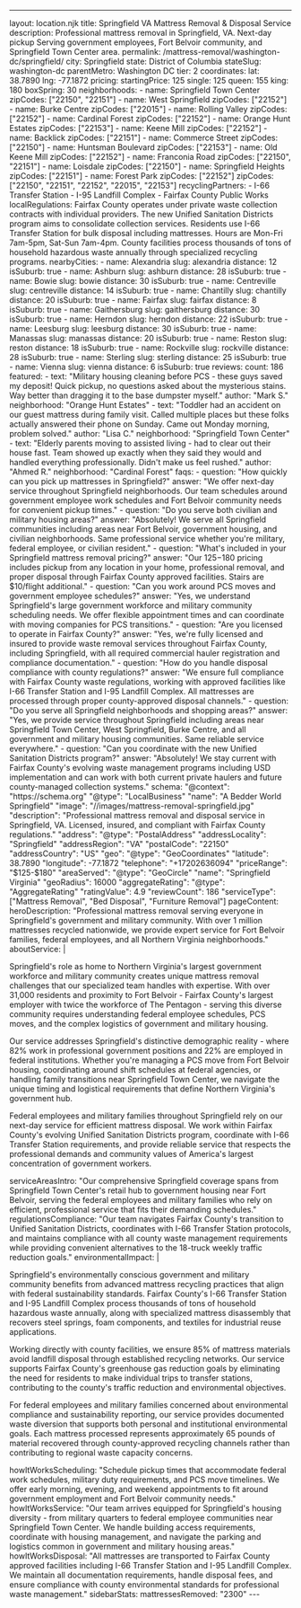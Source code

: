 ---
layout: location.njk
title: Springfield VA Mattress Removal & Disposal Service
description: Professional mattress removal in Springfield, VA. Next-day pickup Serving government employees, Fort Belvoir community, and Springfield Town Center area.
permalink: /mattress-removal/washington-dc/springfield/
city: Springfield state: District of Columbia stateSlug: washington-dc parentMetro: Washington DC tier: 2 coordinates: lat: 38.7890 lng: -77.1872 pricing: startingPrice: 125 single: 125 queen: 155 king: 180 boxSpring: 30 neighborhoods: - name: Springfield Town Center zipCodes: ["22150", "22151"] - name: West Springfield zipCodes: ["22152"] - name: Burke Centre zipCodes: ["22015"] - name: Rolling Valley zipCodes: ["22152"] - name: Cardinal Forest zipCodes: ["22152"] - name: Orange Hunt Estates zipCodes: ["22153"] - name: Keene Mill zipCodes: ["22152"] - name: Backlick zipCodes: ["22151"] - name: Commerce Street zipCodes: ["22150"] - name: Huntsman Boulevard zipCodes: ["22153"] - name: Old Keene Mill zipCodes: ["22152"] - name: Franconia Road zipCodes: ["22150", "22151"] - name: Loisdale zipCodes: ["22150"] - name: Springfield Heights zipCodes: ["22151"] - name: Forest Park zipCodes: ["22152"] zipCodes: ["22150", "22151", "22152", "22015", "22153"] recyclingPartners: - I-66 Transfer Station - I-95 Landfill Complex - Fairfax County Public Works localRegulations: Fairfax County operates under private waste collection contracts with individual providers. The new Unified Sanitation Districts program aims to consolidate collection services. Residents use I-66 Transfer Station for bulk disposal including mattresses. Hours are Mon-Fri 7am-5pm, Sat-Sun 7am-4pm. County facilities process thousands of tons of household hazardous waste annually through specialized recycling programs. nearbyCities: - name: Alexandria slug: alexandria distance: 12 isSuburb: true - name: Ashburn slug: ashburn distance: 28 isSuburb: true - name: Bowie slug: bowie distance: 30 isSuburb: true - name: Centreville slug: centreville distance: 14 isSuburb: true - name: Chantilly slug: chantilly distance: 20 isSuburb: true - name: Fairfax slug: fairfax distance: 8 isSuburb: true - name: Gaithersburg slug: gaithersburg distance: 30 isSuburb: true - name: Herndon slug: herndon distance: 22 isSuburb: true - name: Leesburg slug: leesburg distance: 30 isSuburb: true - name: Manassas slug: manassas distance: 20 isSuburb: true - name: Reston slug: reston distance: 18 isSuburb: true - name: Rockville slug: rockville distance: 28 isSuburb: true - name: Sterling slug: sterling distance: 25 isSuburb: true - name: Vienna slug: vienna distance: 6 isSuburb: true reviews: count: 186 featured: - text: "Military housing cleaning before PCS - these guys saved my deposit! Quick pickup, no questions asked about the mysterious stains. Way better than dragging it to the base dumpster myself." author: "Mark S." neighborhood: "Orange Hunt Estates" - text: "Toddler had an accident on our guest mattress during family visit. Called multiple places but these folks actually answered their phone on Sunday. Came out Monday morning, problem solved." author: "Lisa C." neighborhood: "Springfield Town Center" - text: "Elderly parents moving to assisted living - had to clear out their house fast. Team showed up exactly when they said they would and handled everything professionally. Didn't make us feel rushed." author: "Ahmed R." neighborhood: "Cardinal Forest" faqs: - question: "How quickly can you pick up mattresses in Springfield?" answer: "We offer next-day service throughout Springfield neighborhoods. Our team schedules around government employee work schedules and Fort Belvoir community needs for convenient pickup times." - question: "Do you serve both civilian and military housing areas?" answer: "Absolutely! We serve all Springfield communities including areas near Fort Belvoir, government housing, and civilian neighborhoods. Same professional service whether you're military, federal employee, or civilian resident." - question: "What's included in your Springfield mattress removal pricing?" answer: "Our $125-$180 pricing includes pickup from any location in your home, professional removal, and proper disposal through Fairfax County approved facilities. Stairs are $10/flight additional." - question: "Can you work around PCS moves and government employee schedules?" answer: "Yes, we understand Springfield's large government workforce and military community scheduling needs. We offer flexible appointment times and can coordinate with moving companies for PCS transitions." - question: "Are you licensed to operate in Fairfax County?" answer: "Yes, we're fully licensed and insured to provide waste removal services throughout Fairfax County, including Springfield, with all required commercial hauler registration and compliance documentation." - question: "How do you handle disposal compliance with county regulations?" answer: "We ensure full compliance with Fairfax County waste regulations, working with approved facilities like I-66 Transfer Station and I-95 Landfill Complex. All mattresses are processed through proper county-approved disposal channels." - question: "Do you serve all Springfield neighborhoods and shopping areas?" answer: "Yes, we provide service throughout Springfield including areas near Springfield Town Center, West Springfield, Burke Centre, and all government and military housing communities. Same reliable service everywhere." - question: "Can you coordinate with the new Unified Sanitation Districts program?" answer: "Absolutely! We stay current with Fairfax County's evolving waste management programs including USD implementation and can work with both current private haulers and future county-managed collection systems." schema: "@context": "https://schema.org" "@type": "LocalBusiness" "name": "A Bedder World Springfield" "image": "//images/mattress-removal-springfield.jpg" "description": "Professional mattress removal and disposal service in Springfield, VA. Licensed, insured, and compliant with Fairfax County regulations." "address": "@type": "PostalAddress" "addressLocality": "Springfield" "addressRegion": "VA" "postalCode": "22150" "addressCountry": "US" "geo": "@type": "GeoCoordinates" "latitude": 38.7890 "longitude": -77.1872 "telephone": "+17202636094" "priceRange": "$125-$180" "areaServed": "@type": "GeoCircle" "name": "Springfield Virginia" "geoRadius": 16000 "aggregateRating": "@type": "AggregateRating" "ratingValue": 4.9 "reviewCount": 186 "serviceType": ["Mattress Removal", "Bed Disposal", "Furniture Removal"] pageContent: heroDescription: "Professional mattress removal serving everyone in Springfield's government and military community. With over 1 million mattresses recycled nationwide, we provide expert service for Fort Belvoir families, federal employees, and all Northern Virginia neighborhoods." aboutService: | <p>Springfield's role as home to Northern Virginia's largest government workforce and military community creates unique mattress removal challenges that our specialized team handles with expertise. With over 31,000 residents and proximity to Fort Belvoir - Fairfax County's largest employer with twice the workforce of The Pentagon - serving this diverse community requires understanding federal employee schedules, PCS moves, and the complex logistics of government and military housing.</p> <p>Our service addresses Springfield's distinctive demographic reality - where 82% work in professional government positions and 22% are employed in federal institutions. Whether you're managing a PCS move from Fort Belvoir housing, coordinating around shift schedules at federal agencies, or handling family transitions near Springfield Town Center, we navigate the unique timing and logistical requirements that define Northern Virginia's government hub.</p> <p>Federal employees and military families throughout Springfield rely on our next-day service for efficient mattress disposal. We work within Fairfax County's evolving Unified Sanitation Districts program, coordinate with I-66 Transfer Station requirements, and provide reliable service that respects the professional demands and community values of America's largest concentration of government workers.</p> serviceAreasIntro: "Our comprehensive Springfield coverage spans from Springfield Town Center's retail hub to government housing near Fort Belvoir, serving the federal employees and military families who rely on efficient, professional service that fits their demanding schedules." regulationsCompliance: "Our team navigates Fairfax County's transition to Unified Sanitation Districts, coordinates with I-66 Transfer Station protocols, and maintains compliance with all county waste management requirements while providing convenient alternatives to the 18-truck weekly traffic reduction goals." environmentalImpact: | <p>Springfield's environmentally conscious government and military community benefits from advanced mattress recycling practices that align with federal sustainability standards. Fairfax County's I-66 Transfer Station and I-95 Landfill Complex process thousands of tons of household hazardous waste annually, along with specialized mattress disassembly that recovers steel springs, foam components, and textiles for industrial reuse applications.</p> <p>Working directly with county facilities, we ensure 85% of mattress materials avoid landfill disposal through established recycling networks. Our service supports Fairfax County's greenhouse gas reduction goals by eliminating the need for residents to make individual trips to transfer stations, contributing to the county's traffic reduction and environmental objectives.</p> <p>For federal employees and military families concerned about environmental compliance and sustainability reporting, our service provides documented waste diversion that supports both personal and institutional environmental goals. Each mattress processed represents approximately 65 pounds of material recovered through county-approved recycling channels rather than contributing to regional waste capacity concerns.</p> howItWorksScheduling: "Schedule pickup times that accommodate federal work schedules, military duty requirements, and PCS move timelines. We offer early morning, evening, and weekend appointments to fit around government employment and Fort Belvoir community needs." howItWorksService: "Our team arrives equipped for Springfield's housing diversity - from military quarters to federal employee communities near Springfield Town Center. We handle building access requirements, coordinate with housing management, and navigate the parking and logistics common in government and military housing areas." howItWorksDisposal: "All mattresses are transported to Fairfax County approved facilities including I-66 Transfer Station and I-95 Landfill Complex. We maintain all documentation requirements, handle disposal fees, and ensure compliance with county environmental standards for professional waste management." sidebarStats: mattressesRemoved: "2300" ---